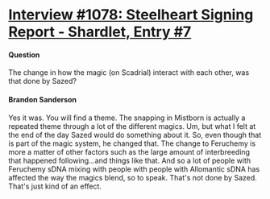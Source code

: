 # [Interview #1078: Steelheart Signing Report - Shardlet, Entry #7](https://www.theoryland.com/intvmain.php?i=1078#7)

#### Question

The change in how the magic (on Scadrial) interact with each other, was that done by Sazed?

#### Brandon Sanderson

Yes it was. You will find a theme. The snapping in Mistborn is actually a repeated theme through a lot of the different magics. Um, but what I felt at the end of the day Sazed would do something about it. So, even though that is part of the magic system, he changed that. The change to Feruchemy is more a matter of other factors such as the large amount of interbreeding that happened following...and things like that. And so a lot of people with Feruchemy sDNA mixing with people with people with Allomantic sDNA has affected the way the magics blend, so to speak. That's not done by Sazed. That's just kind of an effect.

